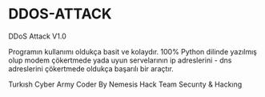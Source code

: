 # DDOS-ATTACK
DDoS Attack V1.0

Programın kullanımı oldukça basit ve kolaydır. 100% Python dilinde yazılmış olup modem çökertmede yada uyun servelarının ip adreslerini - dns adreslerini çökertmede oldukça başarılı bir araçtır.

Turkısh Cyber Army
Coder By Nemesis Hack Team
Securıty & Hackıng 
